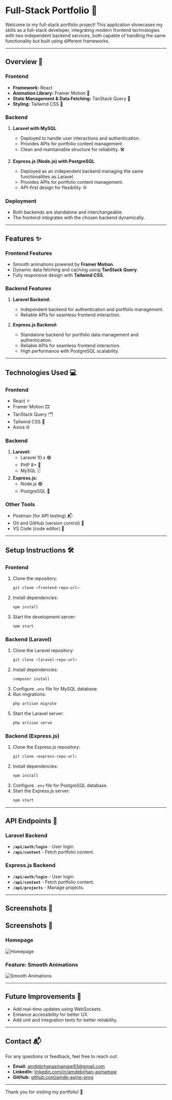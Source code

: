 # Full-Stack Portfolio 🚀

Welcome to my full-stack portfolio project! This application showcases my skills as a full-stack developer, integrating modern frontend technologies with two independent backend services, both capable of handling the same functionality but built using different frameworks.

---

## **Overview** 🌟

### **Frontend**

- **Framework:** React
- **Animation Library:** Framer Motion 🎥
- **State Management & Data Fetching:** TanStack Query 🔄
- **Styling:** Tailwind CSS 🎨

### **Backend**

1. **Laravel with MySQL**

   - Deployed to handle user interactions and authentication.
   - Provides APIs for portfolio content management.
   - Clean and maintainable structure for reliability. 🛠️

2. **Express.js (Node.js) with PostgreSQL**
   - Deployed as an independent backend managing the same functionalities as Laravel.
   - Provides APIs for portfolio content management.
   - API-first design for flexibility. 🌐

### **Deployment**

- Both backends are standalone and interchangeable.
- The frontend integrates with the chosen backend dynamically.

---

## **Features** ✨

### **Frontend Features**

- Smooth animations powered by **Framer Motion**.
- Dynamic data fetching and caching using **TanStack Query**.
- Fully responsive design with **Tailwind CSS**.

### **Backend Features**

1. **Laravel Backend:**

   - Independent backend for authentication and portfolio management.
   - Reliable APIs for seamless frontend interaction.

2. **Express.js Backend:**
   - Standalone backend for portfolio data management and authentication.
   - Reliable APIs for seamless frontend interaction.
   - High performance with PostgreSQL scalability.

---

## **Technologies Used** 💻

### **Frontend**

- React ⚛️
- Framer Motion 🎞️
- TanStack Query 🗂️
- Tailwind CSS 🌈
- Axios 🌐

### **Backend**

1. **Laravel:**
   - Laravel 10.x 🟢
   - PHP 8+ 🐘
   - MySQL 🗄️
2. **Express.js:**
   - Node.js 🟢
   - PostgreSQL 🐘

### **Other Tools**

- Postman (for API testing) 📬
- Git and GitHub (version control) 🔗
- VS Code (code editor) 📝

---

## **Setup Instructions** 🛠️

### **Frontend**

1. Clone the repository:
   ```bash
   git clone <frontend-repo-url>
   ```
2. Install dependencies:
   ```bash
   npm install
   ```
3. Start the development server:
   ```bash
   npm start
   ```

### **Backend (Laravel)**

1. Clone the Laravel repository:
   ```bash
   git clone <laravel-repo-url>
   ```
2. Install dependencies:
   ```bash
   composer install
   ```
3. Configure `.env` file for MySQL database.
4. Run migrations:
   ```bash
   php artisan migrate
   ```
5. Start the Laravel server:
   ```bash
   php artisan serve
   ```

### **Backend (Express.js)**

1. Clone the Express.js repository:
   ```bash
   git clone <express-repo-url>
   ```
2. Install dependencies:
   ```bash
   npm install
   ```
3. Configure `.env` file for PostgreSQL database.
4. Start the Express.js server:
   ```bash
   npm start
   ```

---

## **API Endpoints** 🔗

### **Laravel Backend**

- **`/api/auth/login`** - User login.
- **`/api/content`** - Fetch portfolio content.

### **Express.js Backend**

- **`/api/auth/login`** - User login.
- **`/api/content`** - Fetch portfolio content.
- **`/api/projects`** - Manage projects.

---

## **Screenshots** 📸

## **Screenshots** 📸

### **Homepage**

![Homepage](screenshots/homepage.png)

### **Feature: Smooth Animations**

![Smooth Animations](screenshots/dashboard.png)

---

## **Future Improvements** 🚀

- Add real-time updates using WebSockets.
- Enhance accessibility for better UX.
- Add unit and integration tests for better reliability.

---

## **Contact** 📬

For any questions or feedback, feel free to reach out:

- **Email:** amdebrhanasmamaw93@gmail.com
- **LinkedIn:** [linkedin.com/in/amdebirhan-asmamaw](#)
- **GitHub:** [github.com/amde-asme-prog](#)

---

Thank you for visiting my portfolio! 🙏
